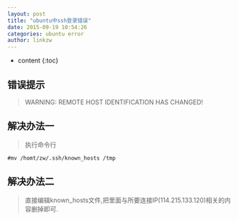 ```yaml
---
layout: post
title: "ubuntu中ssh登录错误"
date: 2015-09-19 10:54:26
categories: ubuntu error
author: linkzw
---
```


* content
{:toc}

## 错误提示

> WARNING: REMOTE HOST IDENTIFICATION HAS CHANGED! 


## 解决办法一
	
> 执行命令行

	#mv /homt/zw/.ssh/known_hosts /tmp


## 解决办法二

> 直接编辑known_hosts文件,把里面与所要连接IP(114.215.133.120)相关的内容删掉即可.

